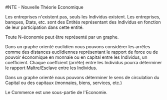 #NTE - Nouvelle Théorie Economique


Les entreprises n'existent pas, seuls les Individus existent. Les entreprises, banques, Etats, etc. sont 
des Entités représentant des Individus en fonction de leur participation dans cette entité.

Toute N-économie peut être représenté par un graphe.

Dans un graphe orienté euclidien nous pouvons considérer les arrêtes comme des distances euclidiennes représentant le rapport de force ou de pouvoir économique en monnaie ou en capital entre les Individus, un coefficient. Chaque coeffcient (arrête) entre les Individus pourra déterminer le rapport Maître/Esclave entre les Individus.

Dans un graphe orienté nous pouvons déterminer le sens de circulation du Capital ou des capitaux (monnaies, biens, services, etc.)

Le Commerce est une sous-partie de l'Economie.
